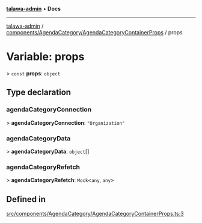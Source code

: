 [**talawa-admin**](../../../../README.md) • **Docs**

***

[talawa-admin](../../../../modules.md) / [components/AgendaCategory/AgendaCategoryContainerProps](../README.md) / props

# Variable: props

\> `const` **props**: `object`

## Type declaration

### agendaCategoryConnection

\> **agendaCategoryConnection**: `"Organization"`

### agendaCategoryData

\> **agendaCategoryData**: `object`[]

### agendaCategoryRefetch

\> **agendaCategoryRefetch**: `Mock`\<`any`, `any`\>

## Defined in

[src/components/AgendaCategory/AgendaCategoryContainerProps.ts:3](https://github.com/PalisadoesFoundation/talawa-admin/blob/ec91a82db6f7a7a061fbb4ea9639f2bff335faa5/src/components/AgendaCategory/AgendaCategoryContainerProps.ts#L3)
